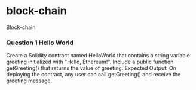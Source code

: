 # block-chain
Block-chain

### Question 1 Hello World
Create a Solidity contract named HelloWorld that contains a string variable greeting
initialized with "Hello, Ethereum!". Include a public function getGreeting() that
returns the value of greeting.
Expected Output: On deploying the contract, any user can call getGreeting() and
receive the greeting message.

